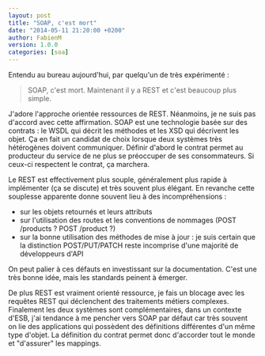 ```yaml
---
layout: post
title: "SOAP, c'est mort"
date: "2014-05-11 21:20:00 +0200"
author: FabienM
version: 1.0.0
categories: [soa]
---
```

Entendu au bureau aujourd'hui, par quelqu'un de très expérimenté : 

> SOAP, c'est mort. Maintenant il y a REST et c'est beaucoup plus simple.

J'adore l'approche orientée ressources de REST. Néanmoins, je ne suis pas
d'accord avec cette affirmation.
SOAP est une technologie basée sur des contrats : le WSDL qui décrit les 
méthodes et les XSD qui décrivent les objet. Ça en fait un candidat
de choix lorsque deux systèmes très hétérogènes doivent communiquer.
Définir d'abord le contrat permet au producteur du service de ne plus
se préoccuper de ses consommateurs. Si ceux-ci respectent le contrat,
ça marchera.

Le REST est effectivement plus souple, généralement plus rapide à 
implémenter (ça se discute) et très souvent plus élégant. En revanche
cette souplesse apparente donne souvent lieu à des incompréhensions :

* sur les objets retournés et leurs attributs
* sur l'utilisation des routes et les conventions de nommages (POST /products ? POST /product ?)
* sur la bonne utilisation des méthodes de mise à jour : je suis certain que la distinction POST/PUT/PATCH reste incomprise d'une majorité de développeurs d'API

On peut palier à ces défauts en investissant sur la documentation.
C'est une très bonne idée, mais les standards peinent à émerger.

De plus REST est vraiment orienté ressource, je fais un blocage avec 
les requêtes REST qui déclenchent des traitements métiers complexes.
Finalement les deux systèmes sont complémentaires, dans un contexte 
d'ESB, j'ai tendance à me pencher vers SOAP par défaut car très souvent 
on lie des applications qui possèdent des définitions différentes 
d'un même type d'objet. La définition du contrat permet donc d'accorder 
tout le monde et "d'assurer" les mappings.
